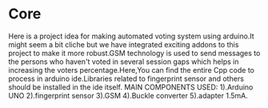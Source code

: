 # Core
Here is a project idea for making automated voting system using arduino.It might seem a bit cliche but we have integrated exciting addons to this project to make it more robust.GSM technology is used to send messages to the persons who haven't voted in several session gaps which helps in increasing the voters percentage.Here,You can find the entire Cpp code to process in arduino ide.Libraries related to fingerprint sensor and others should be installed in the ide itself.
MAIN COMPONENTS USED:
1).Arduino UNO
2).fingerprint sensor
3).GSM
4).Buckle converter
5).adapter 1.5mA.
